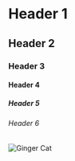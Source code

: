 # Header 1
## Header 2
### Header 3
#### Header 4
##### Header 5
###### Header 6


![Ginger Cat](https://octodex.github.com/images/yaktocat.png)
